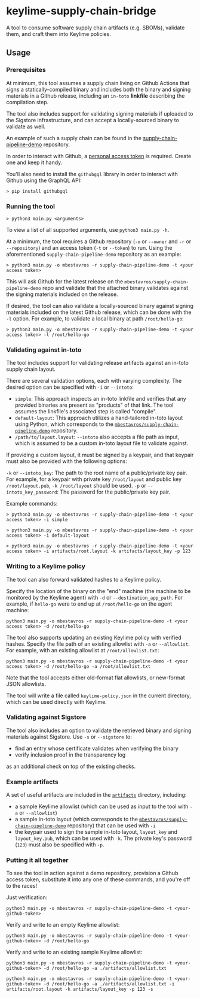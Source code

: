 # keylime-supply-chain-bridge

A tool to consume software supply chain artifacts (e.g. SBOMs), validate them, and craft them into Keylime policies.

## Usage


### Prerequisites

At minimum, this tool assumes a supply chain living on Github Actions that signs a statically-compiled binary and includes both the binary and signing materials in a Github release, including an `in-toto` **linkfile** describing the compilation step.

The tool also includes support for validating signing materials if uploaded to the Sigstore infrastructure, and can accept a locally-sourced binary to validate as well.

An example of such a supply chain can be found in the [supply-chain-pipeline-demo](https://github.com/mbestavros/supply-chain-pipeline-demo) repository.

In order to interact with Github, a [personal access token](https://docs.github.com/en/authentication/keeping-your-account-and-data-secure/creating-a-personal-access-token) is required. Create one and keep it handy.

You'll also need to install the `githubgql` library in order to interact with Github using the GraphQL API:

```shell
> pip install githubgql
```

### Running the tool

```
> python3 main.py <arguments>
```

To view a list of all supported arguments, use `python3 main.py -h`.

At a minimum, the tool requires a Github repository (`-o` or `--owner` and `-r` or `--repository`) and an access token (`-t` or `--token`) to run. Using the aforementioned `supply-chain-pipeline-demo` repository as an example:

```shell
> python3 main.py -o mbestavros -r supply-chain-pipeline-demo -t <your access token>
```

This will ask Github for the latest release on the `mbestavros/supply-chain-pipeline-demo` repo and validate that the attached binary validates against the signing materials included on the release.

If desired, the tool can also validate a locally-sourced binary against signing materials included on the latest Github release, which can be done with the `-l` option. For example, to validate a local binary at path `/root/hello-go`:

```shell
> python3 main.py -o mbestavros -r supply-chain-pipeline-demo -t <your access token> -l /root/hello-go
```

### Validating against in-toto

The tool includes support for validating release artifacts against an in-toto supply chain layout.

There are several validation options, each with varying complexity. The desired option can be specified with `-i` or `--intoto`:

- `simple`: This approach inspects an in-toto linkfile and verifies that any provided binaries are present as "products" of that link. The tool assumes the linkfile's associated step is called "compile".
- `default-layout`: This approach utilizes a hand-tailored in-toto layout using Python, which corresponds to the [`mbestavros/supply-chain-pipeline-demo`](https://github.com/mbestavros/supply-chain-pipeline-demo) repository.
- `/path/to/layout.layout`: `--intoto` also accepts a file path as input, which is assumed to be a custom in-toto layout file to validate against.

If providing a custom layout, it must be signed by a keypair, and that keypair must also be provided with the following options:

`-k` or `--intoto_key`: The path to the root name of a public/private key pair. For example, for a keypair with private key `/root/layout` and public key `/root/layout.pub`, `-k /root/layout` should be used.
`-p` or `--intoto_key_password`: The password for the public/private key pair.

Example commands:

```shell
> python3 main.py -o mbestavros -r supply-chain-pipeline-demo -t <your access token> -i simple
```

```shell
> python3 main.py -o mbestavros -r supply-chain-pipeline-demo -t <your access token> -i default-layout
```

```shell
> python3 main.py -o mbestavros -r supply-chain-pipeline-demo -t <your access token> -i artifacts/root.layout -k artifacts/layout_key -p 123
```

### Writing to a Keylime policy

The tool can also forward validated hashes to a Keylime policy.

Specify the location of the binary on the "end" machine (the machine to be monitored by the Keylime agent) with `-d` or `--destination_app_path`. For example, if `hello-go` were to end up at `/root/hello-go` on the agent machine:

```shell
python3 main.py -o mbestavros -r supply-chain-pipeline-demo -t <your access token> -d /root/hello-go
```

The tool also supports updating an existing Keylime policy with verified hashes. Specify the file path of an existing allowlist with `-a` or `--allowlist`. For example, with an existing allowlist at `/root/allowlist.txt`:

```shell
python3 main.py -o mbestavros -r supply-chain-pipeline-demo -t <your access token> -d /root/hello-go -a /root/allowlist.txt
```

Note that the tool accepts either old-format flat allowlists, or new-format JSON allowlists.

The tool will write a file called `keylime-policy.json` in the current directory, which can be used directly with Keylime.

### Validating against Sigstore

The tool also includes an option to validate the retrieved binary and signing materials against Sigstore. Use `-s` or `--sigstore` to:

- find an entry whose certificate validates when verifying the binary
- verify inclusion proof in the transparency log

as an additional check on top of the existing checks.

### Example artifacts

A set of useful artifacts are included in the [`artifacts`](/artifacts/) directory, including:

- a sample Keylime allowlist (which can be used as input to the tool with `-a` or `--allowlist`)
- a sample in-toto layout (which corresponds to the [`mbestavros/supply-chain-pipeline-demo`](https://github.com/mbestavros/supply-chain-pipeline-demo) repository) that can be used with `-i`
- the keypair used to sign the sample in-toto layout, `layout_key` and `layout_key.pub`, which can be used with `-k`. The private key's password (`123`) must also be specified with `-p`.

### Putting it all together

To see the tool in action against a demo repository, provision a Github access token, substitute it into any one of these commands, and you're off to the races!

Just verification:

```shell
python3 main.py -o mbestavros -r supply-chain-pipeline-demo -t <your-github-token>
```

Verify and write to an empty Keylime allowlist:

```shell
python3 main.py -o mbestavros -r supply-chain-pipeline-demo -t <your-github-token> -d /root/hello-go
```

Verify and write to an existing sample Keylime allowlist:

```shell
python3 main.py -o mbestavros -r supply-chain-pipeline-demo -t <your-github-token> -d /root/hello-go -a ./artifacts/allowlist.txt
```

```shell
python3 main.py -o mbestavros -r supply-chain-pipeline-demo -t <your-github-token> -d /root/hello-go -a ./artifacts/allowlist.txt -i artifacts/root.layout -k artifacts/layout_key -p 123 -s
```
